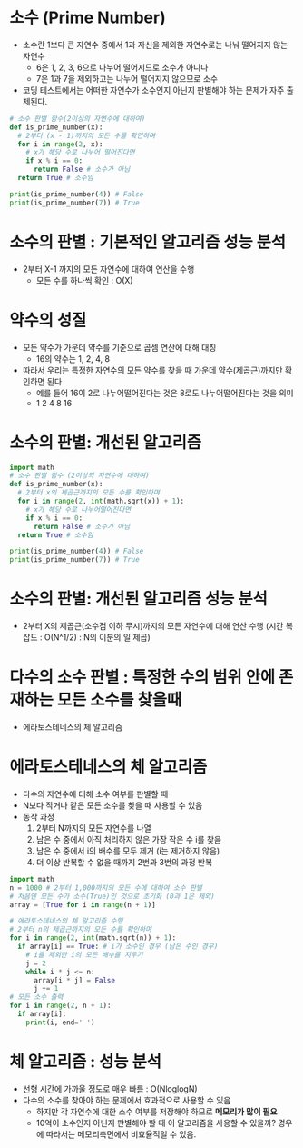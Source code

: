 # 소수 (Prime Number)
* 소수란 1보다 큰 자연수 중에서 1과 자신을 제외한 자연수로는 나눠 떨어지지 않는 자연수
  - 6은 1, 2, 3, 6으로 나누어 떨어지므로 소수가 아니다
  - 7은 1과 7을 제외하고는 나누어 떨어지지 않으므로 소수
* 코딩 테스트에서는 어떠한 자연수가 소수인지 아닌지 판별해야 하는 문제가 자주 출제된다.

```python
# 소수 판별 함수(2이상의 자연수에 대하여)
def is_prime_number(x):
  # 2부터 (x - 1)까지의 모든 수를 확인하며
  for i in range(2, x):
    # x가 해당 수로 나누어 떨어진다면
    if x % i == 0:
      return False # 소수가 아님
  return True # 소수임

print(is_prime_number(4)) # False
print(is_prime_number(7)) # True
```

# 소수의 판별 : 기본적인 알고리즘 성능 분석
* 2부터 X-1 까지의 모든 자연수에 대하여 연산을 수행
  - 모든 수를 하나씩 확인 : O(X)

# 약수의 성질
* 모든 약수가 가운데 약수를 기준으로 곱셈 연산에 대해 대칭
  - 16의 약수는 1, 2, 4, 8
* 따라서 우리는 특정한 자연수의 모든 약수를 찾을 때 가운데 약수(제곱근)까지만 확인하면 된다
  - 예를 들어 16이 2로 나누어떨어진다는 것은 8로도 나누어떨어진다는 것을 의미
  - 1 2 4 8 16

# 소수의 판별: 개선된 알고리즘
```python
import math
# 소수 판별 함수 (2이상의 자연수에 대하여)
def is_prime_number(x):
  # 2부터 x의 제곱근까지의 모든 수를 확인하며
  for i in range(2, int(math.sqrt(x)) + 1):
    # x가 해당 수로 나누어떨어진다면
    if x % i == 0:
      return False # 소수가 아님
  return True # 소수임

print(is_prime_number(4)) # False
print(is_prime_number(7)) # True
```
# 소수의 판별: 개선된 알고리즘 성능 분석
* 2부터 X의 제곱근(소수점 이하 무시)까지의 모든 자연수에 대해 연산 수행 (시간 복잡도 : O(N^1/2) : N의 이분의 일 제곱)

# 다수의 소수 판별 : 특정한 수의 범위 안에 존재하는 모든 소수를 찾을때
* 에라토스테네스의 체 알고리즘 

# 에라토스테네스의 체 알고리즘
* 다수의 자연수에 대해 소수 여부를 판별할 때
* N보다 작거나 같은 모든 소수를 찾을 때 사용할 수 있음
* 동작 과정
  1. 2부터 N까지의 모든 자연수를 나열
  2. 남은 수 중에서 아직 처리하지 않은 가장 작은 수 i를 찾음
  3. 남은 수 중에서 i의 배수를 모두 제거 (i는 제거하지 않음)
  4. 더 이상 반복할 수 없을 때까지 2번과 3번의 과정 반복



```python
import math
n = 1000 # 2부터 1,000까지의 모든 수에 대하여 소수 판별
# 처음엔 모든 수가 소수(True)인 것으로 초기화 (0과 1은 제외)
array = [True for i in range(n + 1)]

# 에라토스테네스의 체 알고리즘 수행
# 2부터 n의 제곱근까지의 모든 수를 확인하며
for i in range(2, int(math.sqrt(n)) + 1):
  if array[i] == True: # i가 소수인 경우 (남은 수인 경우)
    # i를 제외한 i의 모든 배수를 지우기
    j = 2
    while i * j <= n:
      array[i * j] = False
      j += 1
# 모든 소수 출력
for i in range(2, n + 1):
  if array[i]:
    print(i, end=' ')  
```

# 체 알고리즘 : 성능 분석
* 선형 시간에 가까울 정도로 매우 빠름 : O(NloglogN)
* 다수의 소수를 찾아야 하는 문제에서 효과적으로 사용할 수 있음
  - 하지만 각 자연수에 대한 소수 여부를 저장해야 하므로 **메모리가 많이 필요**
  - 10억이 소수인지 아닌지 판별해야 할 때 이 알고리즘을 사용할 수 있을까? 경우에 따라서는 메모리측면에서 비효율적일 수 있음.